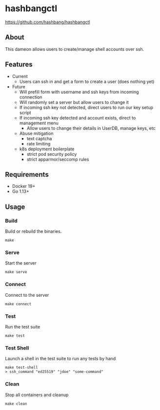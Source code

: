 # hashbangctl
<https://github.com/hashbang/hashbangctl>

## About ##

This dameon allows users to create/manage shell accounts over ssh.

## Features ##

* Current
  * Users can ssh in and get a form to create a user (does nothing yet)
* Future
  * Will prefill form with username and ssh keys from incoming connection
  * Will randomly set a server but allow users to change it
  * If incoming ssh key not detected, direct users to run our key setup script
  * If incoming ssh key detected and account exists, direct to management menu
    * Allow users to change their details in UserDB, manage keys, etc
  * Abuse mitigation
    * text captcha
    * rate limiting
  * k8s deployment boilerplate
    * strict pod security policy
    * strict apparmor/seccomp rules

## Requirements ##
- Docker 19+
- Go 1.13+

## Usage ##

### Build

Build or rebuild the binaries.

```
make
```

### Serve

Start the server

```
make serve
```

### Connect

Connect to the server

```
make connect
```

### Test

Run the test suite

```
make test
```

### Test Shell

Launch a shell in the test suite to run any tests by hand

```
make test-shell
> ssh_command "ed25519" "jdoe" "some-command"
```

### Clean

Stop all containers and cleanup

```
make clean
```
